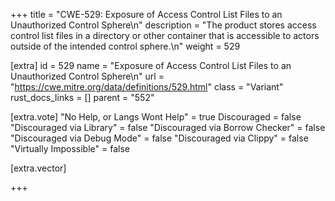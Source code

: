 +++
title = "CWE-529: Exposure of Access Control List Files to an Unauthorized Control Sphere\n"
description = "The product stores access control list files in a directory or other container that is accessible to actors outside of the intended control sphere.\n"
weight = 529

[extra]
id = 529
name = "Exposure of Access Control List Files to an Unauthorized Control Sphere\n"
url = "https://cwe.mitre.org/data/definitions/529.html"
class = "Variant"
rust_docs_links = []
parent = "552"

[extra.vote]
"No Help, or Langs Wont Help" = true
Discouraged = false
"Discouraged via Library" = false
"Discouraged via Borrow Checker" = false
"Discouraged via Debug Mode" = false
"Discouraged via Clippy" = false
"Virtually Impossible" = false

[extra.vector]

+++